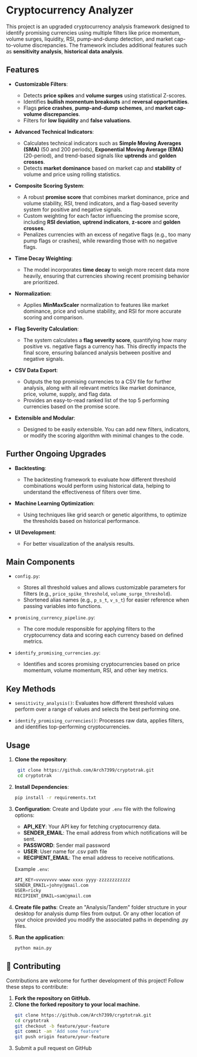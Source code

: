 # Cryptocurrency Analyzer

This project is an upgraded cryptocurrency analysis framework designed to identify promising currencies using multiple filters like price momentum, volume surges, liquidity, RSI, pump-and-dump detection, and market cap-to-volume discrepancies. The framework includes additional features such as **sensitivity analysis**, **historical data analysis**.


## Features

- **Customizable Filters**:
  - Detects **price spikes** and **volume surges** using statistical Z-scores.
  - Identifies **bullish momentum breakouts** and **reversal opportunities**.
  - Flags **price crashes**, **pump-and-dump schemes**, and **market cap-volume discrepancies**.
  - Filters for **low liquidity** and **false valuations**.

- **Advanced Technical Indicators**:
  - Calculates technical indicators such as **Simple Moving Averages (SMA)** (50 and 200 periods), **Exponential Moving Average (EMA)** (20-period), and trend-based signals like **uptrends** and **golden crosses**.
  - Detects **market dominance** based on market cap and **stability** of volume and price using rolling statistics.

- **Composite Scoring System**:
  - A robust **promise score** that combines market dominance, price and volume stability, RSI, trend indicators, and a flag-based severity system for positive and negative signals.
  - Custom weighting for each factor influencing the promise score, including **RSI deviation**, **uptrend indicators**, **z-score** and **golden crosses**.
  - Penalizes currencies with an excess of negative flags (e.g., too many pump flags or crashes), while rewarding those with no negative flags.

- **Time Decay Weighting**:
  - The model incorporates **time decay** to weigh more recent data more heavily, ensuring that currencies showing recent promising behavior are prioritized.

- **Normalization**:
  - Applies **MinMaxScaler** normalization to features like market dominance, price and volume stability, and RSI for more accurate scoring and comparison.

- **Flag Severity Calculation**:
  - The system calculates a **flag severity score**, quantifying how many positive vs. negative flags a currency has. This directly impacts the final score, ensuring balanced analysis between positive and negative signals.

- **CSV Data Export**:
  - Outputs the top promising currencies to a CSV file for further analysis, along with all relevant metrics like market dominance, price, volume, supply, and flag data.
  - Provides an easy-to-read ranked list of the top 5 performing currencies based on the promise score.

- **Extensible and Modular**:
  - Designed to be easily extensible. You can add new filters, indicators, or modify the scoring algorithm with minimal changes to the code.


## Further Ongoing Upgrades

- **Backtesting**:
  - The backtesting framework to evaluate how different threshold combinations would perform using historical data, helping to understand the effectiveness of filters over time.

- **Machine Learning Optimization**:
  - Using techniques like grid search or genetic algorithms, to optimize the thresholds based on historical performance.

- **UI Development**:
  - For better visualization of the analysis results.


## Main Components

- `config.py`: 
  - Stores all threshold values and allows customizable parameters for filters (e.g., `price_spike_threshold`, `volume_surge_threshold`).
  - Shortened alias names (e.g., `p_s_t`, `v_s_t`) for easier reference when passing variables into functions.
  
- `promising_currency_pipeline.py`:
  - The core module responsible for applying filters to the cryptocurrency data and scoring each currency based on defined metrics.

- `identify_promising_currencies.py`:
  - Identifies and scores promising cryptocurrencies based on price momentum, volume momentum, RSI, and other key metrics.

## Key Methods

- `sensitivity_analysis()`: Evaluates how different threshold values perform over a range of values and selects the best performing one.

- `identify_promising_currencies()`: Processes raw data, applies filters, and identifies top-performing cryptocurrencies.

## Usage

1. **Clone the repository**:
   ```sh
    git clone https://github.com/Arch7399/cryptotrak.git
    cd cryptotrak
    ```

2. **Install Dependencies**:
    ```sh
    pip install -r requirements.txt
    ```

3. **Configuration**:
    Create and Update your `.env` file with the following options:
    
    - **API_KEY**: Your API key for fetching cryptocurrency data.
    - **SENDER_EMAIL**: The email address from which notifications will be sent.
    - **PASSWORD**: Sender mail password
    - **USER**: User name for .csv path file
    - **RECIPIENT_EMAIL**: The email address to receive notifications.
    
    Example `.env`:
    
    ```python
    API_KEY=vvvvvvvv-wwww-xxxx-yyyy-zzzzzzzzzzzz
    SENDER_EMAIL=johny@gmail.com
    USER=ricky
    RECIPIENT_EMAIL=sam@gmail.com
    ```

4. **Create file paths**:
    Create an "Analysis/Tandem" folder structure in your desktop for analysis dump files from output. Or any other location of your choice provided you modify the associated paths in depending .py files.

4. **Run the application**:
    ```sh
    python main.py
    ```

## 🤝 Contributing

Contributions are welcome for further development of this project! Follow these steps to contribute:
    
1. **Fork the repository on GitHub.**
2. **Clone the forked repository to your local machine.**
   ```sh
   git clone https://github.com/Arch7399/cryptotrak.git
   cd cryptotrak
   git checkout -b feature/your-feature
   git commit -am 'Add some feature'
   git push origin feature/your-feature
3. Submit a pull request on GitHub